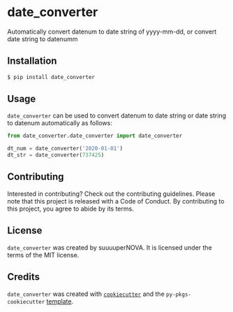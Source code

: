 # date_converter

Automatically convert datenum to date string of yyyy-mm-dd, or convert date string to datenumm

## Installation

```bash
$ pip install date_converter
```

## Usage

`date_converter` can be used to convert datenum to date string or date string to datenum automatically as follows:

```python
from date_converter.date_converter import date_converter

dt_num = date_converter('2020-01-01')
dt_str = date_converter(737425)
```

## Contributing

Interested in contributing? Check out the contributing guidelines. Please note that this project is released with a Code of Conduct. By contributing to this project, you agree to abide by its terms.

## License

`date_converter` was created by suuuuperNOVA. It is licensed under the terms of the MIT license.

## Credits

`date_converter` was created with [`cookiecutter`](https://cookiecutter.readthedocs.io/en/latest/) and the `py-pkgs-cookiecutter` [template](https://github.com/py-pkgs/py-pkgs-cookiecutter).
